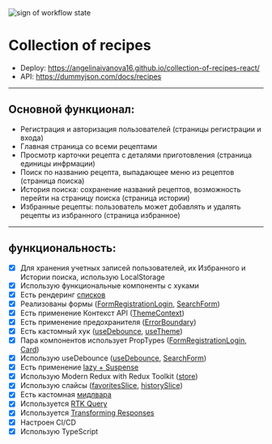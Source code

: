 <img src="https://github.com/angelinaivanova16/collection-of-recipes-react/actions/workflows/workflow.yml/badge.svg" alt="sign of workflow state">

# Collection of recipes

- Deploy: https://angelinaivanova16.github.io/collection-of-recipes-react/
- API: https://dummyjson.com/docs/recipes

---
## Основной функционал:
- Регистрация и авторизация пользователей (страницы регистрации и входа)
- Главная страница со всеми рецептами
- Просмотр карточки рецепта с деталями приготовления (страница единицы инфрмации)
- Поиск по названию рецепта, выпадающее меню из рецептов (страница поиска)
- История поиска: сохранение названий рецептов, возможность перейти на страницу поиска (страница истории)
- Избранные рецепты: пользователь может добавлять и удалять рецепты из избранного (страница избранное)
---
## функциональность:
- [x] Для хранения учетных записей пользователей, их Избранного и Истории поиска, использую LocalStorage
- [x] Использую функциональные компоненты c хуками
- [x] Есть рендеринг [списков](https://github.com/angelinaivanova16/collection-of-recipes-react/blob/main/src/componets/cards/CardsList.tsx)
- [x] Реализованы формы ([FormRegistrationLogin](https://github.com/angelinaivanova16/collection-of-recipes-react/blob/main/src/componets/login/FormRegistrationLogin.jsx), [SearchForm](https://github.com/angelinaivanova16/collection-of-recipes-react/blob/main/src/componets/search/SearchForm.tsx))
- [x] Есть применение Контекст API ([ThemeContext](https://github.com/angelinaivanova16/collection-of-recipes-react/blob/main/src/context/ThemeContext.tsx))
- [x] Есть применение предохранителя ([ErrorBoundary](https://github.com/angelinaivanova16/collection-of-recipes-react/blob/main/src/componets/common/errorBoundary.jsx))
- [x] Есть кастомный хук ([useDebounce](https://github.com/angelinaivanova16/collection-of-recipes-react/blob/main/src/hooks/hooks.ts), [useTheme](https://github.com/angelinaivanova16/collection-of-recipes-react/blob/main/src/context/ThemeContext.tsx))
- [x] Пара компонентов использует PropTypes ([FormRegistrationLogin](https://github.com/angelinaivanova16/collection-of-recipes-react/blob/main/src/componets/login/FormRegistrationLogin.jsx), [Card](https://github.com/angelinaivanova16/collection-of-recipes-react/blob/main/src/componets/cards/Card.tsx))
- [x] Использую useDebounce ([useDebounce](https://github.com/angelinaivanova16/collection-of-recipes-react/blob/main/src/hooks/hooks.ts), [SearchForm](https://github.com/angelinaivanova16/collection-of-recipes-react/blob/main/src/componets/search/SearchForm.tsx))
- [x] Есть применение [lazy + Suspense](https://github.com/angelinaivanova16/collection-of-recipes-react/blob/main/src/App.tsx)
- [x] Использую Modern Redux with Redux Toolkit ([store](https://github.com/angelinaivanova16/collection-of-recipes-react/blob/main/src/redux/store.ts))
- [x] Использую слайсы ([favoritesSlice](https://github.com/angelinaivanova16/collection-of-recipes-react/blob/main/src/redux/favorites-reducer.ts), [historySlice](https://github.com/angelinaivanova16/collection-of-recipes-react/blob/main/src/redux/history-reducer.ts))
- [x] Есть кастомная [мидлвара](https://github.com/angelinaivanova16/collection-of-recipes-react/blob/main/src/redux/middleware.js)
- [x] Используется [RTK Query](https://github.com/angelinaivanova16/collection-of-recipes-react/blob/main/src/api/recipesApi.ts)
- [x] Используется [Transforming Responses](https://github.com/angelinaivanova16/collection-of-recipes-react/blob/main/src/api/recipesApi.ts)
- [x] Настроен CI/CD
- [x] Использую TypeScript
